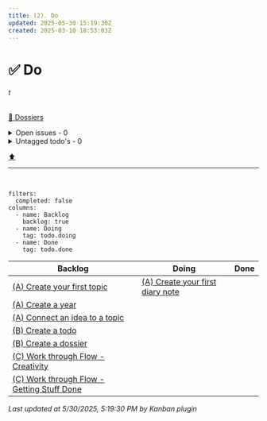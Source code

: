```yaml
---
title: (2). Do
updated: 2025-05-30 15:19:30Z
created: 2025-03-10 18:53:03Z
---
```


# :white_check_mark: Do
###### t

[:open_file_folder:  Dossiers](../1.Mind/Dossiers.md)

<!-- note-overview-plugin
search: type:todo iscompleted:0 tag:issue
fields: title
alias: title AS Issue
sort: title ASC
details:
  open: false
  summary: Open issues - {{count}}
-->
<details close>
<summary>Open issues - 0</summary>

| Issue |
| --- |
</details>
<!--endoverview-->

<!-- note-overview-plugin
search: type:todo iscompleted:0 -tag:issue -tag:todo.*
fields: title
alias: title AS Todo
sort: title ASC
details:
  open: false
  summary: Untagged todo's - {{count}}
-->
<details close>
<summary>Untagged todo's - 0</summary>

| Todo |
| --- |
</details>
<!--endoverview-->

[⬆️](#t)
***
<br>



```kanban
filters:
  completed: false
columns:
  - name: Backlog
    backlog: true
  - name: Doing
    tag: todo.doing
  - name: Done
    tag: todo.done
```
Backlog | Doing | Done
--- | --- | ---
| [(A) Create your first topic](../1.Mind/%28A%29%20Create%20your%20first%20topic.md) | [(A) Create your first diary note](../1.Mind/%28A%29%20Create%20your%20first%20diary%20note.md) |  |
| [(A) Create a year](../1.Mind/%28A%29%20Create%20a%20year.md) |  |  |
| [(A) Connect an idea to a topic](../1.Mind/%28A%29%20Connect%20an%20idea%20to%20a%20topic.md) |  |  |
| [(B) Create a todo](../1.Mind/%28B%29%20Create%20a%20todo.md) |  |  |
| [(B) Create a dossier](../1.Mind/%28B%29%20Create%20a%20dossier.md) |  |  |
| [(C) Work through Flow - Creativity](../1.Mind/%28C%29%20Work%20through%20Flow%20-%20Creativity.md) |  |  |
| [(C) Work through Flow - Getting Stuff Done](../1.Mind/%28C%29%20Work%20through%20Flow%20-%20Getting%20Stuff%20Done.md) |  |  |
_Last updated at 5/30/2025, 5:19:30 PM by Kanban plugin_